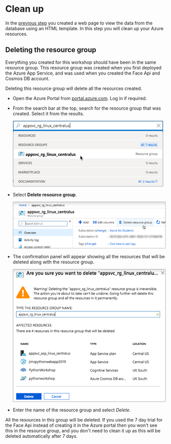# Clean up

In the [previous step](./ViewTheResults.md) you created a web page to view the data from the database using an HTML template. In this step you will clean up your Azure resources.

## Deleting the resource group

Everything you created for this workshop should have been in the same resource group. This resource group was created when you first deployed the Azure App Service, and was used when you created the Face Api and Cosmos DB account.

Deleting this resource group will delete all the resources created.

* Open the Azure Portal from [portal.azure.com](https://portal.azure.com/?WT.mc_id=pythonworkshop-github-jabenn). Log in if required.

* From the search bar at the top, search for the resource group that was created. Select it from the results.
  
  ![Searching for the resource group in Azure](../Images/SearchForResourceGroup.png)

* Select **Delete resource group**.
  
  ![The delete resource group button](../Images/DeleteResourceGroupButton.png)

* The confirmation panel will appear showing all the resources that will be deleted along with the resource group.

  ![The delete resource group confirmation](../Images/DeleteResourceGroupConfirm.png)

* Enter the name of the resource group and select *Delete*.

All the resources in this group will be deleted. If you used the 7 day trial for the Face Api instead of creating it in the Azure portal then you won't see this in the resource group, and you don't need to clean it up as this will be deleted automatically after 7 days.